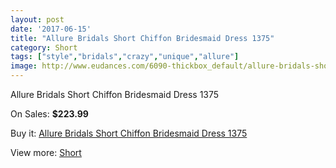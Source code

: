 ```yaml
---
layout: post
date: '2017-06-15'
title: "Allure Bridals Short Chiffon Bridesmaid Dress 1375"
category: Short
tags: ["style","bridals","crazy","unique","allure"]
image: http://www.eudances.com/6090-thickbox_default/allure-bridals-short-chiffon-bridesmaid-dress-1375.jpg
---
```

Allure Bridals Short Chiffon Bridesmaid Dress 1375

On Sales: **$223.99**
<a href="https://www.eudances.com/en/short/2172-allure-bridals-short-chiffon-bridesmaid-dress-1375.html"><amp-img layout="responsive" width="600" height="600" src="//www.eudances.com/6090-thickbox_default/allure-bridals-short-chiffon-bridesmaid-dress-1375.jpg" alt="Allure Bridals Short Chiffon Bridesmaid Dress 1375 0" /></a>
<a href="https://www.eudances.com/en/short/2172-allure-bridals-short-chiffon-bridesmaid-dress-1375.html"><amp-img layout="responsive" width="600" height="600" src="//www.eudances.com/6091-thickbox_default/allure-bridals-short-chiffon-bridesmaid-dress-1375.jpg" alt="Allure Bridals Short Chiffon Bridesmaid Dress 1375 1" /></a>

Buy it: [Allure Bridals Short Chiffon Bridesmaid Dress 1375](https://www.eudances.com/en/short/2172-allure-bridals-short-chiffon-bridesmaid-dress-1375.html "Allure Bridals Short Chiffon Bridesmaid Dress 1375")

View more: [Short](https://www.eudances.com/en/25-short "Short")